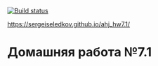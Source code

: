 [![Build status](https://ci.appveyor.com/api/projects/status/hqgk7y4ijxrjxi9p?svg=true)](https://ci.appveyor.com/project/SergeiSeledkov/ahj-hw7.1)

https://sergeiseledkov.github.io/ahj_hw7.1/

# Домашняя работа №7.1